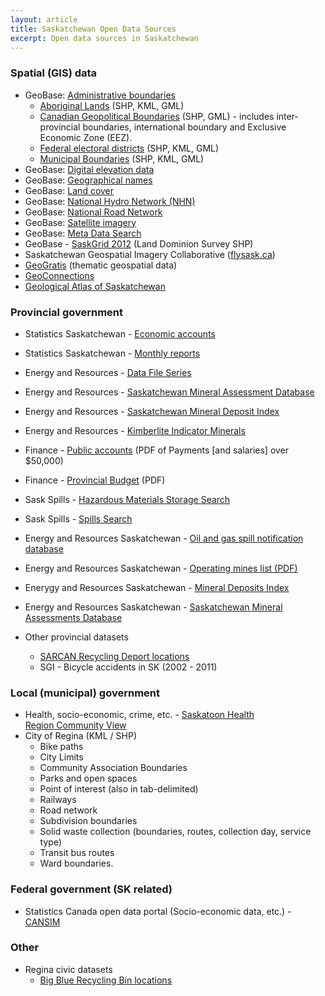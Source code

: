 ```yaml
---
layout: article
title: Saskatchewan Open Data Sources
excerpt: Open data sources in Saskatchewan
---
```


### Spatial (GIS) data
- GeoBase: [Administrative boundaries][1]
  - [Aboriginal Lands][2] (SHP, KML, GML)
  - [Canadian Geopolitical Boundaries][3] (SHP, GML) - includes inter-provincial boundaries, international boundary and Exclusive Economic Zone (EEZ).
  - [Federal electoral districts][4] (SHP, KML, GML)
  - [Municipal Boundaries][5] (SHP, KML, GML)
- GeoBase: [Digital elevation data][6]
- GeoBase: [Geographical names][7]
- GeoBase: [Land cover][8]
- GeoBase: [National Hydro Network (NHN)][9]
- GeoBase: [National Road Network][10]
- GeoBase: [Satellite imagery][11]
- GeoBase: [Meta Data Search][12]
- GeoBase - [SaskGrid 2012][16] (Land Dominion Survey SHP)
- Saskatchewan Geospatial Imagery Collaborative ([flysask.ca][13])
- [GeoGratis][14] (thematic geospatial data)
- [GeoConnections][15]
- [Geological Atlas of Saskatchewan][17]

### Provincial government

- Statistics Saskatchewan - [Economic accounts][18]
- Statistics Saskatchewan - [Monthly reports][19]
- Energy and Resources - [Data File Series][20]
- Energy and Resources - [Saskatchewan Mineral Assessment Database][21]
- Energy and Resources - [Saskatchewan Mineral Deposit Index][22]
- Energy and Resources - [Kimberlite Indicator Minerals][23]
- Finance - [Public accounts][24] (PDF of Payments [and salaries] over $50,000)
- Finance - [Provincial Budget][25] (PDF)
- Sask Spills - [Hazardous Materials Storage Search][26]
- Sask Spills - [Spills Search][27]
- Energy and Resources Saskatchewan - [Oil and gas spill notification database][28]
- Energy and Resources Saskatchewan - [Operating mines list (PDF)][29]
- Enerygy and Resources Saskatchewan - [Mineral Deposits Index][30]
- Energy and Resources Saskatchewan - [Saskatchewan Mineral Assessments Database][31]

- Other provincial datasets
  - [SARCAN Recycling Deport locations][32]
  - SGI - Bicycle accidents in SK (2002 - 2011)

### Local (municipal) government

- Health, socio-economic, crime, etc. - [Saskatoon Health Region Community View][33]
- City of Regina (KML / SHP)
  - Bike paths
  - City Limits
  - Community Association Boundaries
  - Parks and open spaces
  - Point of interest (also in tab-delimited)
  - Railways
  - Road network
  - Subdivision boundaries
  - Solid waste collection (boundaries, routes, collection day, service type)
  - Transit bus routes
  - Ward boundaries.

### Federal government (SK related)

- Statistics Canada open data portal (Socio-economic data, etc.) - [CANSIM][34]

### 

### Other

- Regina civic datasets
  - [Big Blue Recycling Bin locations][35]

 [1]: http://www.geobase.ca/geobase/en/data/admin/index.html
 [2]: http://www.geobase.ca/geobase/en/search.do?produit=alta&language=en
 [3]: http://www.geobase.ca/geobase/en/search.do?produit=cgb&language=en
 [4]: http://www.geobase.ca/geobase/en/search.do?produit=fed&language=en
 [5]: http://www.geobase.ca/geobase/en/search.do?produit=muni&language=en
 [6]: http://www.geobase.ca/geobase/en/data/cded/index.html
 [7]: http://www.geobase.ca/geobase/en/data/cgn/index.html
 [8]: http://www.geobase.ca/geobase/en/data/landcover/index.html
 [9]: http://www.geobase.ca/geobase/en/data/nhn/index.html
 [10]: http://www.geobase.ca/geobase/en/data/nrn/index.html
 [11]: http://www.geobase.ca/geobase/en/data/imagery/index.html
 [12]: https://www.geosask.ca/Portal/DiscoveryServlet
 [13]: http://www.flysask.ca/
 [14]: http://geogratis.cgdi.gc.ca/geogratis/en/index.html
 [15]: http://www.geoconnections.ca/en/index.html
 [16]: ftp://portaldata:freedata@ftp.isc.ca/PackagedData/SaskGrid2012/SaskGrid2012.zip
 [17]: http://www.infomaps.gov.sk.ca/website/SIR_Geological_Atlas/viewer.htm
 [18]: http://www.stats.gov.sk.ca/Default.aspx?DN=6dab2e58-1fdc-4ab2-aab4-f0671ddbeae9
 [19]: http://www.stats.gov.sk.ca/monthly%20reports
 [20]: http://www.er.gov.sk.ca/Default.aspx?DN=984a7f7e-8cfa-4880-a880-e5370c0f1fca
 [21]: http://www.er.gov.sk.ca/smad
 [22]: http://www.er.gov.sk.ca/SMDI
 [23]: http://www.er.gov.sk.ca/kim
 [24]: http://www.finance.gov.sk.ca/public-accounts/
 [25]: http://www.finance.gov.sk.ca/budget
 [26]: http://www.saskspills.ca/hazstg_srch.asp
 [27]: http://www.saskspills.ca/spills_srch.asp
 [28]: http://www.ir.gov.sk.ca/adx/aspx/adxGetMedia.aspx?DocID=3690,3680,3384,5460,2936,Documents&MediaID=39618&Filename=Spill+Notification+Data+March+23%2c+2012.xlsx
 [29]: http://www.ir.gov.sk.ca/adx/aspx/adxGetMedia.aspx?DocID=10555,10306,3385,5460,2936,Documents&MediaID=38812&Filename=OML+October+2011+-+Cover+and+List.pdf
 [30]: http://www.ir.gov.sk.ca/SMDI
 [31]: http://www.ir.gov.sk.ca/smad
 [32]: http://buzzdata.com/andrewjdyck/saskatchewan-recycling-depot-sarcan-locations
 [33]: http://www.communityview.ca/
 [34]: http://cansim2.statcan.ca/
 [35]: http://buzzdata.com/andrewjdyck/blue-box-recycling-bin-locations-regina-sk

